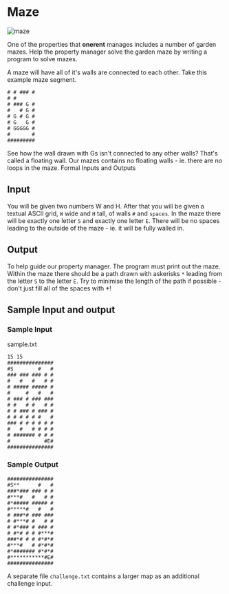 # Maze

![maze](http://www.livingasean.com/wp-content/uploads/2016/11/fea-1.jpg)

One of the properties that **onerent** manages includes a number of garden mazes. Help the property manager solve the garden maze by writing a program to solve mazes.

A maze will have all of it's walls are connected to each other. Take this example maze segment.
```
# # ### #
# #      
# ### G #
#   # G #
# G # G #
# G   G #
# GGGGG #
#       #
#########
```
See how the wall drawn with Gs isn't connected to any other walls? That's called a floating wall. Our mazes contains no floating walls - ie. there are no loops in the maze.
Formal Inputs and Outputs

## Input

You will be given two numbers W and H. After that you will be given a textual ASCII grid, `W` wide and `H` tall, of walls `#` and `spaces`. In the maze there will be exactly one letter ``S`` and exactly one letter `E`. There will be no spaces leading to the outside of the maze - ie. it will be fully walled in.

## Output

To help guide our property manager. The program must print out the maze. Within the maze there should be a path drawn with askerisks `*` leading from the letter `S` to the letter `E`. Try to minimise the length of the path if possible - don't just fill all of the spaces with *!

## Sample Input and output

### Sample Input
sample.txt
```
15 15
###############
#S        #   #
### ### ### # #
#   #   #   # #
# ##### ##### #
#     #   #   #
# ### # ### ###
# #   # #   # #
# # ### # ### #
# # # # # #   #
### # # # # # #
#   #   # # # #
# ####### # # #
#           #E#
###############
```

### Sample Output
```
###############
#S**      #   #
###*### ### # #
#***#   #   # #
#*##### ##### #
#*****#   #   #
# ###*# ### ###
# #***# #   # #
# #*### # ### #
# #*# # # #***#
###*# # # #*#*#
#***#   # #*#*#
#*####### #*#*#
#***********#E#
###############
```

A separate file `challenge.txt` contains a larger map as an additional challenge input.